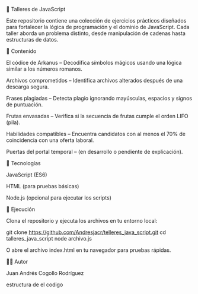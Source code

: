 🧩 Talleres de JavaScript

Este repositorio contiene una colección de ejercicios prácticos diseñados para fortalecer la lógica de programación y el dominio de JavaScript.
Cada taller aborda un problema distinto, desde manipulación de cadenas hasta estructuras de datos.

📘 Contenido

El códice de Arkanus – Decodifica símbolos mágicos usando una lógica similar a los números romanos.

Archivos comprometidos – Identifica archivos alterados después de una descarga segura.

Frases plagiadas – Detecta plagio ignorando mayúsculas, espacios y signos de puntuación.

Frutas envasadas – Verifica si la secuencia de frutas cumple el orden LIFO (pila).

Habilidades compatibles – Encuentra candidatos con al menos el 70% de coincidencia con una oferta laboral.

Puertas del portal temporal – (en desarrollo o pendiente de explicación).

🧠 Tecnologías

JavaScript (ES6)

HTML (para pruebas básicas)

Node.js (opcional para ejecutar los scripts)

🚀 Ejecución

Clona el repositorio y ejecuta los archivos en tu entorno local:

git clone https://github.com/Andresjacr/telleres_java_script.git
cd talleres_java_script
node archivo.js


O abre el archivo index.html en tu navegador para pruebas rápidas.

👨‍💻 Autor

Juan Andrés Cogollo Rodríguez

estructura de el codigo 

